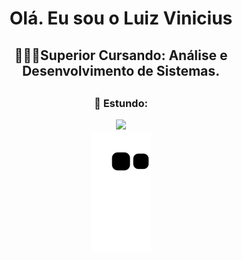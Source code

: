 <h1 align="center">Olá. Eu sou o Luiz Vinicius</h1>
<h2 align="center">🧑🏼‍🎓Superior Cursando: Análise e Desenvolvimento de Sistemas.<h2>
<h3 align="center">📘 Estundo:</h3>
<div align="center">
  <img src="https://www.freepnglogos.com/uploads/html5-logo-png/html5-logo-best-web-design-psd-html-cms-development-ecommerce-6.png" style="height: 100px;">
</div>
<div align="center">
  <img src="https://github.com/rafaballerini/rafaballerini/raw/output/github-contribution-grid-snake.svg" alt="Snake animation" style="max-width: 100%;">
</div>
